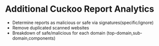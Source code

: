 Additional Cuckoo Report Analytics
======
- Determine reports as malicious or safe via signatures(specific/ignore)
- Remove duplicated scanned websites
- Breakdown of safe/malicious for each domain (top-domain,sub-domain,components)
